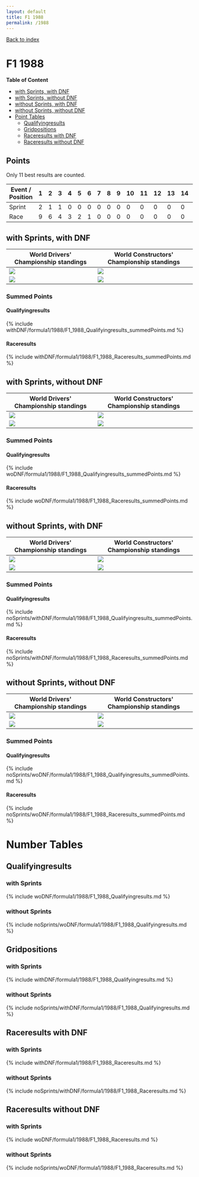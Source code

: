 ```yaml
---
layout: default
title: F1 1988
permalink: /1988
---
```


[Back to index](/F1_2025_Different_Point_Systems/)

# F1 1988

**Table of Content**

- [with Sprints, with DNF](/F1_2025_Different_Point_Systems/1988/#ww)
- [with Sprints, without DNF](/F1_2025_Different_Point_Systems/1988/#wn)
- [without Sprints, with DNF](/F1_2025_Different_Point_Systems/1988/#nw)
- [without Sprints, without DNF](/F1_2025_Different_Point_Systems/1988/#nn)
- [Point Tables](/F1_2025_Different_Point_Systems/1988/#tables)
  - [Qualifyingresults](/F1_2025_Different_Point_Systems/1988/#tq)
  - [Gridpositions](/F1_2025_Different_Point_Systems/1988/#tg)
  - [Raceresults with DNF](/F1_2025_Different_Point_Systems/1988/#tw)
  - [Raceresults without DNF](/F1_2025_Different_Point_Systems/1988/#tn)

## Points

Only 11 best results are counted.

| Event / Position | 1 | 2 | 3 | 4 | 5 | 6 | 7 | 8 | 9 | 10 | 11 | 12 | 13 | 14 | 15 | 16 | 17 | 18 | 19 | 20 |
| - | - | - | - | - | - | - | - | - | - | - | - | - | - | - | - | - | - | - | - | - |
| Sprint | 2 | 1 | 1 | 0 | 0 | 0 | 0 | 0 | 0 | 0 | 0 | 0 | 0 | 0 | 0 | 0 | 0 | 0 | 0 | 0 |
| Race | 9 | 6 | 4 | 3 | 2 | 1 | 0 | 0 | 0 | 0 | 0 | 0 | 0 | 0 | 0 | 0 | 0 | 0 | 0 | 0 |

## <a id="ww"></a> with Sprints, with DNF

| World Drivers' Championship standings | World Constructors' Championship standings |
| - | - |
| ![](/F1_2025_Different_Point_Systems/docs/assets/withDNF/formula1/1988/F1_1988_Qualifyingresults.png) | ![](/F1_2025_Different_Point_Systems/docs/assets/withDNF/formula1/1988/constructors_F1_1988_Qualifyingresults.png) |
| ![](/F1_2025_Different_Point_Systems/docs/assets/withDNF/formula1/1988/F1_1988_Raceresults.png) | ![](/F1_2025_Different_Point_Systems/docs/assets/withDNF/formula1/1988/constructors_F1_1988_Raceresults.png) |

### Summed Points

#### Qualifyingresults

{% include withDNF/formula1/1988/F1_1988_Qualifyingresults_summedPoints.md %}

#### Raceresults

{% include withDNF/formula1/1988/F1_1988_Raceresults_summedPoints.md %}

## <a id="wn"></a> with Sprints, without DNF

| World Drivers' Championship standings | World Constructors' Championship standings |
| - | - |
| ![](/F1_2025_Different_Point_Systems/docs/assets/woDNF/formula1/1988/F1_1988_Qualifyingresults.png) | ![](/F1_2025_Different_Point_Systems/docs/assets/woDNF/formula1/1988/constructors_F1_1988_Qualifyingresults.png) |
| ![](/F1_2025_Different_Point_Systems/docs/assets/woDNF/formula1/1988/F1_1988_Raceresults.png) | ![](/F1_2025_Different_Point_Systems/docs/assets/woDNF/formula1/1988/constructors_F1_1988_Raceresults.png) |

### Summed Points

#### Qualifyingresults

{% include woDNF/formula1/1988/F1_1988_Qualifyingresults_summedPoints.md %}

#### Raceresults

{% include woDNF/formula1/1988/F1_1988_Raceresults_summedPoints.md %}

## <a id="nw"></a> without Sprints, with DNF

| World Drivers' Championship standings | World Constructors' Championship standings |
| - | - |
| ![](/F1_2025_Different_Point_Systems/docs/assets/noSprints/withDNF/formula1/1988/F1_1988_Qualifyingresults.png) | ![](/F1_2025_Different_Point_Systems/docs/assets/noSprints/withDNF/formula1/1988/constructors_F1_1988_Qualifyingresults.png) |
| ![](/F1_2025_Different_Point_Systems/docs/assets/noSprints/withDNF/formula1/1988/F1_1988_Raceresults.png) | ![](/F1_2025_Different_Point_Systems/docs/assets/noSprints/withDNF/formula1/1988/constructors_F1_1988_Raceresults.png) |

### Summed Points

#### Qualifyingresults

{% include noSprints/withDNF/formula1/1988/F1_1988_Qualifyingresults_summedPoints.md %}

#### Raceresults

{% include noSprints/withDNF/formula1/1988/F1_1988_Raceresults_summedPoints.md %}

## <a id="nn"></a> without Sprints, without DNF

| World Drivers' Championship standings | World Constructors' Championship standings |
| - | - |
| ![](/F1_2025_Different_Point_Systems/docs/assets/noSprints/woDNF/formula1/1988/F1_1988_Qualifyingresults.png) | ![](/F1_2025_Different_Point_Systems/docs/assets/noSprints/woDNF/formula1/1988/constructors_F1_1988_Qualifyingresults.png) |
| ![](/F1_2025_Different_Point_Systems/docs/assets/noSprints/woDNF/formula1/1988/F1_1988_Raceresults.png) | ![](/F1_2025_Different_Point_Systems/docs/assets/noSprints/woDNF/formula1/1988/constructors_F1_1988_Raceresults.png) |

### Summed Points

#### Qualifyingresults

{% include noSprints/woDNF/formula1/1988/F1_1988_Qualifyingresults_summedPoints.md %}

#### Raceresults

{% include noSprints/woDNF/formula1/1988/F1_1988_Raceresults_summedPoints.md %}

# <a id="tables"></a> Number Tables

## <a id="tq"></a> Qualifyingresults

### with Sprints

{% include woDNF/formula1/1988/F1_1988_Qualifyingresults.md %}

### without Sprints

{% include noSprints/woDNF/formula1/1988/F1_1988_Qualifyingresults.md %}

## <a id="tg"></a> Gridpositions

### with Sprints

{% include withDNF/formula1/1988/F1_1988_Qualifyingresults.md %}

### without Sprints

{% include noSprints/withDNF/formula1/1988/F1_1988_Qualifyingresults.md %}

## <a id="tw"></a> Raceresults with DNF

### with Sprints

{% include withDNF/formula1/1988/F1_1988_Raceresults.md %}

### without Sprints

{% include noSprints/withDNF/formula1/1988/F1_1988_Raceresults.md %}

## <a id="tn"></a> Raceresults without DNF

### with Sprints

{% include woDNF/formula1/1988/F1_1988_Raceresults.md %}

### without Sprints

{% include noSprints/woDNF/formula1/1988/F1_1988_Raceresults.md %}
